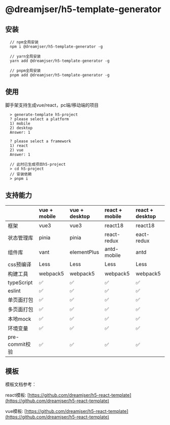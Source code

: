 # @dreamjser/h5-template-generator

## 安装

```
  // npm全局安装
  npm i @dreamjser/h5-template-generator -g

  // yarn全局安装
  yarn add @dreamjser/h5-template-generator -g

  // pnpm全局安装
  pnpm add @dreamjser/h5-template-generator -g
```


## 使用

脚手架支持生成vue/react，pc端/移动端的项目

```
  > generate-template h5-project
  ? please select a platform
  1) mobile
  2) desktop
  Answer: 1

  ? please select a framework
  1) react
  2) vue
  Answer: 1

  // 此时已生成项目h5-project
  > cd h5-project
  // 安装依赖
  > pnpm i
```

## 支持能力

|   | vue + mobile  | vue + desktop  | react + mobile  | react + desktop  |
|:----------|:----------|:----------|:----------|:----------|
| 框架    | vue3   | vue3    | react18    | react18    |
| 状态管理库    | pinia    | pinia    | react-redux    | eact-redux    |
| 组件库    | vant    | elementPlus    | antd-mobile    | antd    |
| css预编译    | Less    | Less    | Less    | Less    |
| 构建工具    | webpack5    | webpack5    | webpack5    | webpack5    |
| typeScript    | :white_check_mark:     | :white_check_mark:    | :white_check_mark:    | :white_check_mark:    |
| eslint    | :white_check_mark:    | :white_check_mark:    | :white_check_mark:    | :white_check_mark:    |
| 单页面打包    | :white_check_mark:    | :white_check_mark:    | :white_check_mark:    | :white_check_mark:    |
| 多页面打包    | :white_check_mark:    | :white_check_mark:    | :white_check_mark:   | :white_check_mark:    |
| 本地mock    | :white_check_mark:    | :white_check_mark:    | :white_check_mark:    | :white_check_mark:    |
| 环境变量   | :white_check_mark:    | :white_check_mark:    | :white_check_mark:    | :white_check_mark:    |
| pre-commit校验    | :white_check_mark:    | :white_check_mark:    | :white_check_mark:    | :white_check_mark:    |

## 模板

模板文档参考：

react模板: [https://github.com/dreamjser/h5-react-template](https://github.com/dreamjser/h5-react-template)

vue模板: [https://github.com/dreamjser/h5-react-template](https://github.com/dreamjser/h5-react-template)


